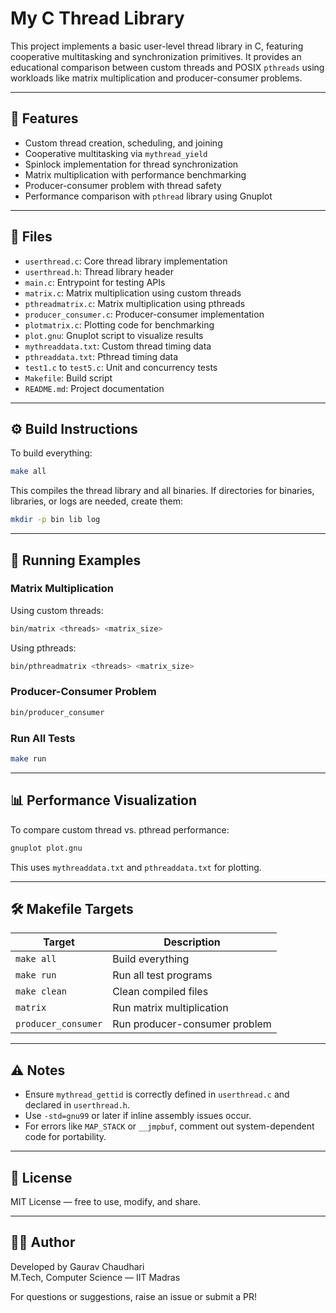 
# My C Thread Library

This project implements a basic user-level thread library in C, featuring cooperative multitasking and synchronization primitives. It provides an educational comparison between custom threads and POSIX `pthreads` using workloads like matrix multiplication and producer-consumer problems.

---

## 🚀 Features

- Custom thread creation, scheduling, and joining
- Cooperative multitasking via `mythread_yield`
- Spinlock implementation for thread synchronization
- Matrix multiplication with performance benchmarking
- Producer-consumer problem with thread safety
- Performance comparison with `pthread` library using Gnuplot

---

## 📄 Files

- `userthread.c`: Core thread library implementation
- `userthread.h`: Thread library header
- `main.c`: Entrypoint for testing APIs
- `matrix.c`: Matrix multiplication using custom threads
- `pthreadmatrix.c`: Matrix multiplication using pthreads
- `producer_consumer.c`: Producer-consumer implementation
- `plotmatrix.c`: Plotting code for benchmarking
- `plot.gnu`: Gnuplot script to visualize results
- `mythreaddata.txt`: Custom thread timing data
- `pthreaddata.txt`: Pthread timing data
- `test1.c` to `test5.c`: Unit and concurrency tests
- `Makefile`: Build script
- `README.md`: Project documentation

---

## ⚙️ Build Instructions

To build everything:

```bash
make all
```

This compiles the thread library and all binaries. If directories for binaries, libraries, or logs are needed, create them:

```bash
mkdir -p bin lib log
```

---

## 🧪 Running Examples

### Matrix Multiplication

Using custom threads:

```bash
bin/matrix <threads> <matrix_size>
```

Using pthreads:

```bash
bin/pthreadmatrix <threads> <matrix_size>
```

### Producer-Consumer Problem

```bash
bin/producer_consumer
```

### Run All Tests

```bash
make run
```

---

## 📊 Performance Visualization

To compare custom thread vs. pthread performance:

```bash
gnuplot plot.gnu
```

This uses `mythreaddata.txt` and `pthreaddata.txt` for plotting.

---

## 🛠 Makefile Targets

| Target               | Description                           |
|----------------------|---------------------------------------|
| `make all`           | Build everything                      |
| `make run`           | Run all test programs                 |
| `make clean`         | Clean compiled files                  |
| `matrix`             | Run matrix multiplication             |
| `producer_consumer`  | Run producer-consumer problem         |

---

## ⚠️ Notes

- Ensure `mythread_gettid` is correctly defined in `userthread.c` and declared in `userthread.h`.
- Use `-std=gnu99` or later if inline assembly issues occur.
- For errors like `MAP_STACK` or `__jmpbuf`, comment out system-dependent code for portability.

---

## 📜 License

MIT License — free to use, modify, and share.

---

## 👨‍💻 Author

Developed by Gaurav Chaudhari  
M.Tech, Computer Science — IIT Madras

For questions or suggestions, raise an issue or submit a PR!
